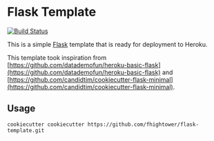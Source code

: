 # Flask Template

[![Build Status](https://travis-ci.org/fhightower/flask-template.svg?branch=master)](https://travis-ci.org/fhightower/flask-template)

This is a simple [Flask](http://flask.pocoo.org) template that is ready for deployment to Heroku.

This template took inspiration from [https://github.com/datademofun/heroku-basic-flask](https://github.com/datademofun/heroku-basic-flask) and [https://github.com/candidtim/cookiecutter-flask-minimal](https://github.com/candidtim/cookiecutter-flask-minimal).

## Usage

```
cookiecutter cookiecutter https://github.com/fhightower/flask-template.git
```
